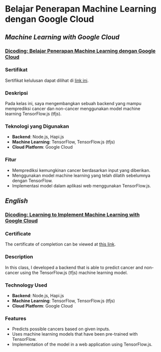 # Belajar Penerapan Machine Learning dengan Google Cloud 
## _Machine Learning with Google Cloud_

### [Dicoding: Belajar Penerapan Machine Learning dengan Google Cloud](https://www.dicoding.com/academies/658)
### Sertifikat
Sertifikat kelulusan dapat dilihat di [link ini](https://www.dicoding.com/certificates/JLX1728E2X72).

### Deskripsi
Pada kelas ini, saya mengembangkan sebuah backend yang mampu memprediksi cancer dan non-cancer menggunakan model machine learning TensorFlow.js (tfjs).

### Teknologi yang Digunakan
- **Backend**: Node.js, Hapi.js
- **Machine Learning**: TensorFlow, TensorFlow.js (tfjs)
- **Cloud Platform**: Google Cloud

### Fitur
- Memprediksi kemungkinan cancer berdasarkan input yang diberikan.
- Menggunakan model machine learning yang telah dilatih sebelumnya dengan TensorFlow.
- Implementasi model dalam aplikasi web menggunakan TensorFlow.js.

## _English_

### [Dicoding: Learning to Implement Machine Learning with Google Cloud](https://www.dicoding.com/academies/658)
### Certificate
The certificate of completion can be viewed at [this link](https://www.dicoding.com/certificates/JLX1728E2X72).

### Description
In this class, I developed a backend that is able to predict cancer and non-cancer using the TensorFlow.js (tfjs) machine learning model.

### Technology Used
- **Backend**: Node.js, Hapi.js
- **Machine Learning**: TensorFlow, TensorFlow.js (tfjs)
- **Cloud Platform**: Google Cloud

### Features
- Predicts possible cancers based on given inputs.
- Uses machine learning models that have been pre-trained with TensorFlow.
- Implementation of the model in a web application using TensorFlow.js.
